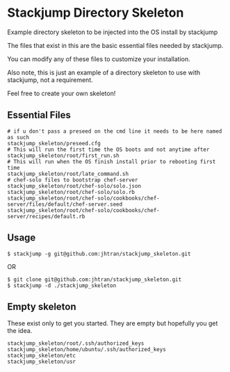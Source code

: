 # Stackjump Directory Skeleton

Example directory skeleton to be injected into the OS install by stackjump

The files that exist in this are the basic essential files needed by stackjump.

You can modify any of these files to customize your installation.

Also note, this is just an example of a directory skeleton to use with stackjump, not a requirement. 

Feel free to create your own skeleton!

## Essential Files
	# if u don't pass a preseed on the cmd line it needs to be here named as such
	stackjump_skeleton/preseed.cfg	
	# This will run the first time the OS boots and not anytime after
	stackjump_skeleton/root/first_run.sh  
	# This will run when the OS finish install prior to rebooting first time
	stackjump_skeleton/root/late_command.sh
	# chef-solo files to bootstrap chef-server 
	stackjump_skeleton/root/chef-solo/solo.json 
	stackjump_skeleton/root/chef-solo/solo.rb  
	stackjump_skeleton/root/chef-solo/cookbooks/chef-server/files/default/chef-server.seed
	stackjump_skeleton/root/chef-solo/cookbooks/chef-server/recipes/default.rb

## Usage

	$ stackjump -g git@github.com:jhtran/stackjump_skeleton.git

OR

	$ git clone git@github.com:jhtran/stackjump_skeleton.git
	$ stackjump -d ./stackjump_skeleton

## Empty skeleton

These exist only to get you started.  They are empty but hopefully you get the idea.

	stackjump_skeleton/root/.ssh/authorized_keys
	stackjump_skeleton/home/ubuntu/.ssh/authorized_keys
	stackjump_skeleton/etc
	stackjump_skeleton/usr
